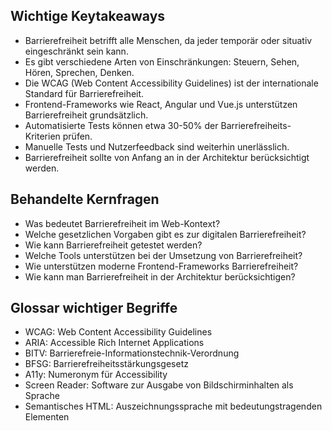 ## Wichtige Keytakeaways
- Barrierefreiheit betrifft alle Menschen, da jeder temporär oder situativ eingeschränkt sein kann.
- Es gibt verschiedene Arten von Einschränkungen: Steuern, Sehen, Hören, Sprechen, Denken.
- Die WCAG (Web Content Accessibility Guidelines) ist der internationale Standard für Barrierefreiheit.
- Frontend-Frameworks wie React, Angular und Vue.js unterstützen Barrierefreiheit grundsätzlich.
- Automatisierte Tests können etwa 30-50% der Barrierefreiheits-Kriterien prüfen.
- Manuelle Tests und Nutzerfeedback sind weiterhin unerlässlich.
- Barrierefreiheit sollte von Anfang an in der Architektur berücksichtigt werden.

## Behandelte Kernfragen
- Was bedeutet Barrierefreiheit im Web-Kontext?
- Welche gesetzlichen Vorgaben gibt es zur digitalen Barrierefreiheit?
- Wie kann Barrierefreiheit getestet werden?
- Welche Tools unterstützen bei der Umsetzung von Barrierefreiheit?
- Wie unterstützen moderne Frontend-Frameworks Barrierefreiheit?
- Wie kann man Barrierefreiheit in der Architektur berücksichtigen?

## Glossar wichtiger Begriffe
- WCAG: Web Content Accessibility Guidelines
- ARIA: Accessible Rich Internet Applications
- BITV: Barrierefreie-Informationstechnik-Verordnung 
- BFSG: Barrierefreiheitsstärkungsgesetz
- A11y: Numeronym für Accessibility
- Screen Reader: Software zur Ausgabe von Bildschirminhalten als Sprache
- Semantisches HTML: Auszeichnungssprache mit bedeutungstragenden Elementen

